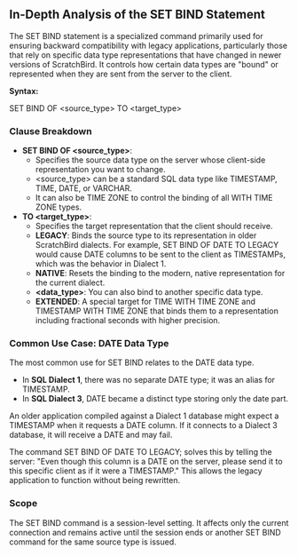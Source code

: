 ## **In-Depth Analysis of the SET BIND Statement**

The SET BIND statement is a specialized command primarily used for ensuring backward compatibility with legacy applications, particularly those that rely on specific data type representations that have changed in newer versions of ScratchBird. It controls how certain data types are "bound" or represented when they are sent from the server to the client.

**Syntax:**

SET BIND OF \<source\_type\> TO \<target\_type\>

### **Clause Breakdown**

* **SET BIND OF \<source\_type\>**:  
  * Specifies the source data type on the server whose client-side representation you want to change.  
  * \<source\_type\> can be a standard SQL data type like TIMESTAMP, TIME, DATE, or VARCHAR.  
  * It can also be TIME ZONE to control the binding of all WITH TIME ZONE types.  
* **TO \<target\_type\>**:  
  * Specifies the target representation that the client should receive.  
  * **LEGACY**: Binds the source type to its representation in older ScratchBird dialects. For example, SET BIND OF DATE TO LEGACY would cause DATE columns to be sent to the client as TIMESTAMPs, which was the behavior in Dialect 1\.  
  * **NATIVE**: Resets the binding to the modern, native representation for the current dialect.  
  * **\<data\_type\>**: You can also bind to another specific data type.  
  * **EXTENDED**: A special target for TIME WITH TIME ZONE and TIMESTAMP WITH TIME ZONE that binds them to a representation including fractional seconds with higher precision.

### **Common Use Case: DATE Data Type**

The most common use for SET BIND relates to the DATE data type.

* In **SQL Dialect 1**, there was no separate DATE type; it was an alias for TIMESTAMP.  
* In **SQL Dialect 3**, DATE became a distinct type storing only the date part.

An older application compiled against a Dialect 1 database might expect a TIMESTAMP when it requests a DATE column. If it connects to a Dialect 3 database, it will receive a DATE and may fail.

The command SET BIND OF DATE TO LEGACY; solves this by telling the server: "Even though this column is a DATE on the server, please send it to this specific client as if it were a TIMESTAMP." This allows the legacy application to function without being rewritten.

### **Scope**

The SET BIND command is a session-level setting. It affects only the current connection and remains active until the session ends or another SET BIND command for the same source type is issued.